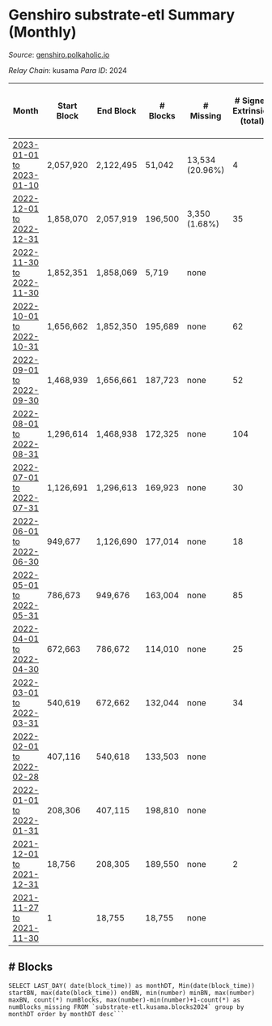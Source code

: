 # Genshiro substrate-etl Summary (Monthly)

_Source_: [genshiro.polkaholic.io](https://genshiro.polkaholic.io)

*Relay Chain*: kusama
*Para ID*: 2024



| Month | Start Block | End Block | # Blocks | # Missing | # Signed Extrinsics (total) | # Active Accounts (avg) | # Addresses with Balances (max) | Issues |
| ----- | ----------- | --------- | -------- | --------- | --------------------------- | ----------------------- | ------------------------------- | ------ |
| [2023-01-01 to 2023-01-10](/substrate-etl/kusama/2024-genshiro/2023-01-31.md) | 2,057,920 | 2,122,495 | 51,042 | 13,534 (20.96%) | 4 |  | 25 | - | 
| [2022-12-01 to 2022-12-31](/substrate-etl/kusama/2024-genshiro/2022-12-31.md) | 1,858,070 | 2,057,919 | 196,500 | 3,350 (1.68%) | 35 | 1 | 25 | - | 
| [2022-11-30 to 2022-11-30](/substrate-etl/kusama/2024-genshiro/2022-11-30.md) | 1,852,351 | 1,858,069 | 5,719 | none  |  |  | 25 | - | 
| [2022-10-01 to 2022-10-31](/substrate-etl/kusama/2024-genshiro/2022-10-31.md) | 1,656,662 | 1,852,350 | 195,689 | none  | 62 | 1 | 25 | - | 
| [2022-09-01 to 2022-09-30](/substrate-etl/kusama/2024-genshiro/2022-09-30.md) | 1,468,939 | 1,656,661 | 187,723 | none  | 52 | 1 | 24 | - | 
| [2022-08-01 to 2022-08-31](/substrate-etl/kusama/2024-genshiro/2022-08-31.md) | 1,296,614 | 1,468,938 | 172,325 | none  | 104 | 1 | 24 | - | 
| [2022-07-01 to 2022-07-31](/substrate-etl/kusama/2024-genshiro/2022-07-31.md) | 1,126,691 | 1,296,613 | 169,923 | none  | 30 | 1 | 24 | - | 
| [2022-06-01 to 2022-06-30](/substrate-etl/kusama/2024-genshiro/2022-06-30.md) | 949,677 | 1,126,690 | 177,014 | none  | 18 |  | 24 | - | 
| [2022-05-01 to 2022-05-31](/substrate-etl/kusama/2024-genshiro/2022-05-31.md) | 786,673 | 949,676 | 163,004 | none  | 85 | 1 | 24 | - | 
| [2022-04-01 to 2022-04-30](/substrate-etl/kusama/2024-genshiro/2022-04-30.md) | 672,663 | 786,672 | 114,010 | none  | 25 | 1 | 23 | - | 
| [2022-03-01 to 2022-03-31](/substrate-etl/kusama/2024-genshiro/2022-03-31.md) | 540,619 | 672,662 | 132,044 | none  | 34 | 1 | 23 | - | 
| [2022-02-01 to 2022-02-28](/substrate-etl/kusama/2024-genshiro/2022-02-28.md) | 407,116 | 540,618 | 133,503 | none  |  |  | 20 | - | 
| [2022-01-01 to 2022-01-31](/substrate-etl/kusama/2024-genshiro/2022-01-31.md) | 208,306 | 407,115 | 198,810 | none  |  |  | 20 | - | 
| [2021-12-01 to 2021-12-31](/substrate-etl/kusama/2024-genshiro/2021-12-31.md) | 18,756 | 208,305 | 189,550 | none  | 2 |  | 20 | - | 
| [2021-11-27 to 2021-11-30](/substrate-etl/kusama/2024-genshiro/2021-11-30.md) | 1 | 18,755 | 18,755 | none  |  |  | 20 | - | 

## # Blocks
```
SELECT LAST_DAY( date(block_time)) as monthDT, Min(date(block_time)) startBN, max(date(block_time)) endBN, min(number) minBN, max(number) maxBN, count(*) numBlocks, max(number)-min(number)+1-count(*) as numBlocks_missing FROM `substrate-etl.kusama.blocks2024` group by monthDT order by monthDT desc```

